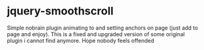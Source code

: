 jquery-smoothscroll
===================

Simple nobrain plugin animating to and setting anchors on page (just add to page and enjoy). This is a fixed and upgraded version of some original plugin i cannot find anymore. Hope nobody feels offended
